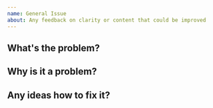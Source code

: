 ```yaml
---
name: General Issue
about: Any feedback on clarity or content that could be improved
---
```


## What's the problem?

## Why is it a problem?

## Any ideas how to fix it?
